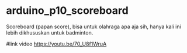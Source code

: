 # arduino_p10_scoreboard
Scoreboard (papan score), bisa untuk olahraga apa aja sih, hanya kali ini lebih dikhususkan untuk badminton.

#link video https://youtu.be/70_U8f1WruA
